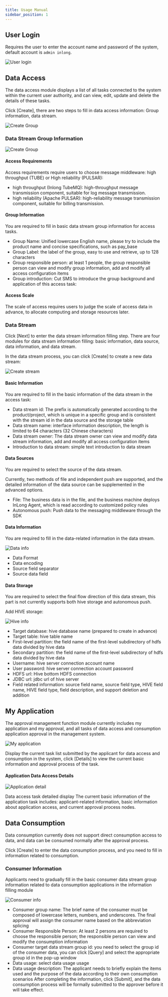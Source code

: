 ```yaml
---
title: Usage Manual
sidebar_position: 1
---
```


## User Login

Requires the user to enter the account name and password of the system, default account is `admin inlong`.

![User login](img/user-login.png)

## Data Access

The data access module displays a list of all tasks connected to the system within the current user authority, and can
view, edit, update and delete the details of these tasks.

Click [Create], there are two steps to fill in data access information: Group information, data stream.

![Create Group](img/create-group.png)

### Data Stream Group Information

![Create Group](img/group-information.png)

#### Access Requirements

Access requirements require users to choose message middleware: high throughput (TUBE) or High reliability (PULSAR):

- high throughput (Inlong TubeMQ): high-throughput message transmission component, suitable for log message transmission.
- high reliability (Apache PULSAR): high-reliability message transmission component, suitable for billing transmission.

#### Group Information

You are required to fill in basic data stream group information for access tasks.

- Group Name: Unified lowercase English name, please try to include the product name and concise
  specifications, such as pay_base
- Group Label: the label of the group, easy to use and retrieve, up to 128 characters
- Group responsible person: at least 1 people, the group responsible person can view and modify group
  information, add and modify all access configuration items
- Group introduction: Cut SMS to introduce the group background and application of this access task:

#### Access Scale

The scale of access requires users to judge the scale of access data in advance, to allocate computing and storage
resources later.

### Data Stream

Click [Next] to enter the data stream information filling step. There are four modules for data stream information filling:
basic information, data source, data information, and data stream.

In the data stream process, you can click [Create] to create a new data stream:

![Create stream](img/create-stream.png)

#### Basic Information

You are required to fill in the basic information of the data stream in the access task:

- Data stream id: The prefix is automatically generated according to the product/project, which is unique in a 
  specific group and is consistent with the stream id in the data source and the storage table
- Data stream name: interface information description, the length is limited to 64 characters (32 Chinese characters)
- Data stream owner: The data stream owner can view and modify data stream information, add and modify all access
  configuration items
- Introduction to data stream: simple text introduction to data stream

#### Data Sources

You are required to select the source of the data stream.

Currently, two methods of file and independent push are supported, and the detailed information of the data source can
be supplemented in the advanced options.

- File: The business data is in the file, and the business machine deploys InLong Agent, which is read according to
  customized policy rules
- Autonomous push: Push data to the messaging middleware through the SDK

#### Data Information

You are required to fill in the data-related information in the data stream.

![Data info](img/data-info.png)

- Data Format
- Data encoding
- Source field separator
- Source data field

#### Data Storage

You are required to select the final flow direction of this data stream, this part is not currently supports both hive storage
and autonomous push.

Add HIVE storage:

![Hive info](img/hive-info.png)

- Target database: hive database name (prepared to create in advance)
- Target table: hive table name
- First-level partition: the field name of the first-level subdirectory of hdfs data divided by hive data
- Secondary partition: the field name of the first-level subdirectory of hdfs data divided by hive data
- Username: hive server connection account name
- User password: hive server connection account password
- HDFS url: Hive bottom HDFS connection
- JDBC url: jdbc url of hive server
- Field related information: source field name, source field type, HIVE field name, HIVE field type, field description,
  and support deletion and addition

## My Application

The approval management function module currently includes my application and my approval, and all tasks of data access
and consumption application approval in the management system.

![My application](img/my-application.png)

Display the current task list submitted by the applicant for data access and consumption in the system, click [Details]
to view the current basic information and approval process of the task.

#### Application Data Access Details

![Application detail](img/application-detail.png)

Data access task detailed display The current basic information of the application task includes: applicant-related
information, basic information about application access, and current approval process nodes.

## Data Consumption

Data consumption currently does not support direct consumption access to data, and data can be consumed normally after
the approval process.

Click [Create] to enter the data consumption process, and you need to fill in information related to
consumption.

### Consumer Information

Applicants need to gradually fill in the basic consumer data stream group information related to data consumption applications in
the information filling module

![Consumer info](img/consumer-info.png)

- Consumer group name: The brief name of the
  consumer must be composed of lowercase letters, numbers, and underscores. The final approval will assign the consumer
  name based on the abbreviation splicing
- Consumer Responsible Person: At least 2 persons are required to choose the responsible person; the responsible person
  can view and modify the consumption information
- Consumer target data stream group id: you need to select the group id of the consumer data, you can click [Query] and 
  select the appropriate group id in the pop-up window
- Data usage: select data usage usage
- Data usage description: The applicant needs to briefly explain the items used and the purpose of the data according to
  their own consumption scenarios After completing the information, click [Submit], and the data consumption process
  will be formally submitted to the approver before it will take effect.